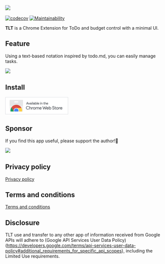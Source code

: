 <img width="700" src="https://raw.githubusercontent.com/ujiro99/tlt/main/docs/img/logo.png" />

[![codecov](https://codecov.io/gh/ujiro99/tlt/branch/main/graph/badge.svg?token=fzeIIssgyo)](https://codecov.io/gh/ujiro99/tlt)
[![Maintainability](https://api.codeclimate.com/v1/badges/977b93b655ce7724625a/maintainability)](https://codeclimate.com/github/ujiro99/tlt/maintainability)

**TLT** is a Chrome Extension for ToDo and budget control with a minimal UI.

## Feature

Using a text-based notation inspired by todo.md, you can easily manage tasks.

<img width="500" src="https://raw.githubusercontent.com/ujiro99/tlt/main/docs/img/todo-format.png" />


## Install
<a href="https://chrome.google.com/webstore/detail/tlt-todo-list-time-tracki/imgncinkhihejaijlfkojnhnamhodkha" title="open chrome webstore">
<img src="https://github.com/ujiro99/optimize-ab-selector/blob/master/docs/assets/chrome-webstore-small.png?raw=true" alt="chrome webstore" width="200">
</a>

## Sponsor
If you find this app useful, please support the author!🌟

<a href="https://www.buymeacoffee.com/yujiro.takeda"><img src="https://img.buymeacoffee.com/button-api/?text=Buy me a coffee&emoji=&slug=yujiro.takeda&button_colour=FFDD00&font_colour=000000&font_family=Cookie&outline_colour=000000&coffee_colour=ffffff"></a>

## Privacy policy
[Privacy policy](https://todolist-timetracking.com/privacy-policy)

## Terms and conditions
[Terms and conditions](https://todolist-timetracking.com/terms-and-conditions)

## Disclosure
TLT use and transfer to any other app of information received from Google APIs will adhere to (Google API Services User Data Policy)(https://developers.google.com/terms/api-services-user-data-policy#additional_requirements_for_specific_api_scopes), including the Limited Use requirements.
